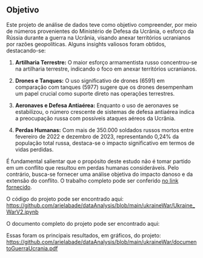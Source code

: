 ## Objetivo

Este projeto de análise de dados teve como objetivo compreender, por meio de números provenientes do Ministério de Defesa da Ucrânia, o esforço da Rússia durante a guerra na Ucrânia, visando anexar territórios ucranianos por razões geopolíticas. Alguns insights valiosos foram obtidos, destacando-se:

1. **Artilharia Terrestre:** O maior esforço armamentista russo concentrou-se na artilharia terrestre, indicando o foco em anexar territórios ucranianos.

2. **Drones e Tanques:** O uso significativo de drones (6591) em comparação com tanques (5977) sugere que os drones desempenham um papel crucial como suporte direto nas operações terrestres.

3. **Aeronaves e Defesa Antiaérea:** Enquanto o uso de aeronaves se estabilizou, o número crescente de sistemas de defesa antiaérea indica a preocupação russa com possíveis ataques aéreos da Ucrânia.

4. **Perdas Humanas:** Com mais de 350.000 soldados russos mortos entre fevereiro de 2022 e dezembro de 2023, representando 0,24% da população total russa, destaca-se o impacto significativo em termos de vidas perdidas.

É fundamental salientar que o propósito deste estudo não é tomar partido em um conflito que resultou em perdas humanas consideráveis. Pelo contrário, busca-se fornecer uma análise objetiva do impacto danoso e da extensão do conflito. O trabalho completo pode ser conferido [no link fornecido](https://www.kaggle.com/datasets/piterfm/2022-ukraine-russian-war).

O código do projeto pode ser encontrado aqui: https://github.com/arielabade/dataAnalysis/blob/main/ukraineWar/Ukraine_WarV2.ipynb

O documento completo do projeto pode ser encontrado aqui:

Essas foram os principais resultados, em gráficos, do projeto: https://github.com/arielabade/dataAnalysis/blob/main/ukraineWar/documentoGuerraUcrania.pdf


